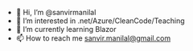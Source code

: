 - 👋 Hi, I’m @sanvirmanilal
- 👀 I’m interested in .net/Azure/CleanCode/Teaching
- 🌱 I’m currently learning Blazor
- 📫 How to reach me sanvir.manilal@gmail.com

<!---
sanvirmanilal/sanvirmanilal is a ✨ special ✨ repository because its `README.md` (this file) appears on your GitHub profile.
You can click the Preview link to take a look at your changes.
--->
